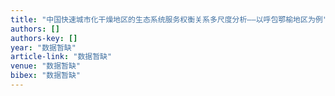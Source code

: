 ```yaml
---
title: "中国快速城市化干燥地区的生态系统服务权衡关系多尺度分析——以呼包鄂榆地区为例"
authors: []
authors-key: []
year: "数据暂缺"
article-link: "数据暂缺"
venue: "数据暂缺"
bibex: "数据暂缺"
---
```

